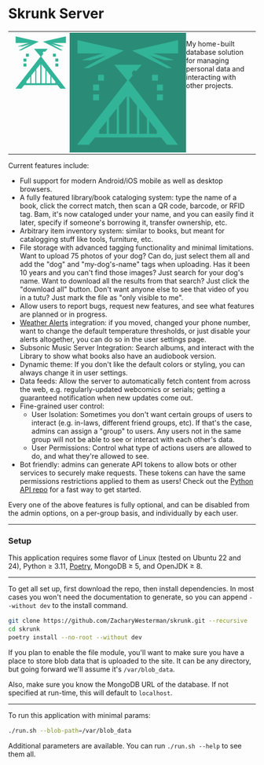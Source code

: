 # Skrunk Server

<table>
<tr>
<td>

<!-- Optimized and recolored logo -->
<span align="left" style="filter: invert(57%) sepia(33%) saturate(791%) hue-rotate(117deg) brightness(99%) contrast(86%);">
<svg style="float:left;" xmlns="http://www.w3.org/2000/svg" width="118" height="121.684" viewBox="0 0 31.221 32.196">
<g stroke="#000" stroke-width=".266">
<path d="M7.786 11.47H9.11v1.322H7.786zM6.463 14.115h1.323v1.323H6.463zM6.463 16.761h1.323v1.323H6.463zM23.661 11.47h-1.323v1.322h1.323zM24.984 14.115h-1.323v1.323h1.323zM24.984 16.761h-1.323v1.323h1.323z"/>
</g>
<path stroke="#000" d="m345 360-51 88h11l6-10h68l6 10h10zm-.818 20v54h-8.819v-39zm1.728 0 8.738 15v39h-8.738zM334 397v37h-8.818v-22zm22 0 8.738 15v22H356Zm-32.182 17v20H315v-5zm42.272 0 8.738 15v5h-8.738z" transform="matrix(.26458 0 0 .19665 -75.558 -58.002)"/>
<g stroke="#000">
<path stroke-width=".131" d="M2.18 2.082 14.4 4.855 5.09 9.49H4.033l6.375-3.537-4.787 1.42H3.503l5.82-1.851H2.18z"/>
<path stroke-width=".13" d="m29.156 2.082-12.11 2.773 9.226 4.635h1.048l-6.317-3.537 4.744 1.42h2.098l-5.768-1.851h7.079z"/>
</g>
<path stroke="#000" stroke-width=".362" d="m15.723 12.792-3.307-3.969h6.615l-1.191 1.323-.53-.264-.793.793.265.794z"/>
</svg>

</span>
<!-- Alternative image for viewing in GitHub -->
<img src="data/logo.svg" align="left" alt="" style="filter: invert(57%) sepia(33%) saturate(791%) hue-rotate(117deg) brightness(99%) contrast(86%);" />

My home-built database solution for managing personal data and interacting with other projects.

</td>
</tr>
</table>

Current features include:
- Full support for modern Android/iOS mobile as well as desktop browsers.
- A fully featured library/book cataloging system: type the name of a book, click the correct match, then scan a QR code, barcode, or RFID tag. Bam, it's now cataloged under your name, and you can easily find it later, specify if someone's borrowing it, transfer ownership, etc.
- Arbitrary item inventory system: similar to books, but meant for catalogging stuff like tools, furniture, etc.
- File storage with advanced tagging functionality and minimal limitations. Want to upload 75 photos of your dog? Can do, just select them all and add the "dog" and "my-dog's-name" tags when uploading. Has it been 10 years and you can't find those images? Just search for your dog's name. Want to download all the results from that search? Just click the "download all" button. Don't want anyone else to see that video of you in a tutu? Just mark the file as "only visible to me".
- Allow users to report bugs, request new features, and see what features are planned or in progress.
- [Weather Alerts](https://github.com/ZacharyWesterman/weather-alerts) integration: if you moved, changed your phone number, want to change the default temperature thresholds, or just disable your alerts altogether, you can do so in the user settings page.
- Subsonic Music Server Integration: Search albums, and interact with the Library to show what books also have an audiobook version.
- Dynamic theme: If you don't like the default colors or styling, you can always change it in user settings.
- Data feeds: Allow the server to automatically fetch content from across the web, e.g. regularly-updated webcomics or serials; getting a guaranteed notification when new updates come out.
- Fine-grained user control:
  - User Isolation: Sometimes you don't want certain groups of users to interact (e.g. in-laws, different friend groups, etc). If that's the case, admins can assign a "group" to users. Any users not in the same group will not be able to see or interact with each other's data.
  - User Permissions: Control what type of actions users are allowed to do, and what they're allowed to see.
- Bot friendly: admins can generate API tokens to allow bots or other services to securely make requests. These tokens can have the same permissions restrictions applied to them as users! Check out the [Python API repo](https://github.com/ZacharyWesterman/skrunk_api) for a fast way to get started.

Every one of the above features is fully optional, and can be disabled from the admin options, on a per-group basis, and individually by each user.

---
### Setup

This application requires some flavor of Linux (tested on Ubuntu 22 and 24), Python ≥ 3.11, [Poetry](https://python-poetry.org/), MongoDB ≥ 5, and OpenJDK ≥ 8.

---

To get all set up, first download the repo, then install dependencies.
In most cases you won't need the documentation to generate, so you can append `--without dev` to the install command.
```bash
git clone https://github.com/ZacharyWesterman/skrunk.git --recursive
cd skrunk
poetry install --no-root --without dev
```

If you plan to enable the file module, you'll want to make sure you have a place to store blob data that is uploaded to the site.
It can be any directory, but going forward we'll assume it's `/var/blob_data`.

Also, make sure you know the MongoDB URL of the database. If not specified at run-time, this will default to `localhost`.

---

To run this application with minimal params:
```bash
./run.sh --blob-path=/var/blob_data
```

Additional parameters are available. You can run `./run.sh --help` to see them all.
